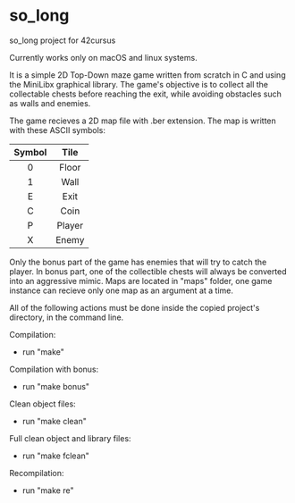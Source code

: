 # so_long
so_long project for 42cursus

Currently works only on macOS and linux systems.

It is a simple 2D Top-Down maze game written from scratch in C and using the MiniLibx graphical library. The game's objective is to collect all the collectable chests before reaching the exit, while avoiding obstacles such as walls and enemies.

The game recieves a 2D map file with .ber extension. The map is written with these ASCII symbols:

|  Symbol  | Tile |
| :---: | :-------: |
| 0   | Floor   |
| 1   | Wall    |
| E   | Exit    |
| C   | Coin    |
| P   | Player  |
| X   | Enemy   |

Only the bonus part of the game has enemies that will try to catch the player. In bonus part, one of the collectible chests will always be converted into an aggressive mimic.
Maps are located in "maps" folder, one game instance can recieve only one map as an argument at a time.

All of the following actions must be done inside the copied project's directory, in the command line.

Compilation:
- run "make"

Compilation with bonus:
- run "make bonus"

Clean object files:
- run "make clean"

Full clean object and library files:
- run "make fclean"

Recompilation:
- run "make re"
